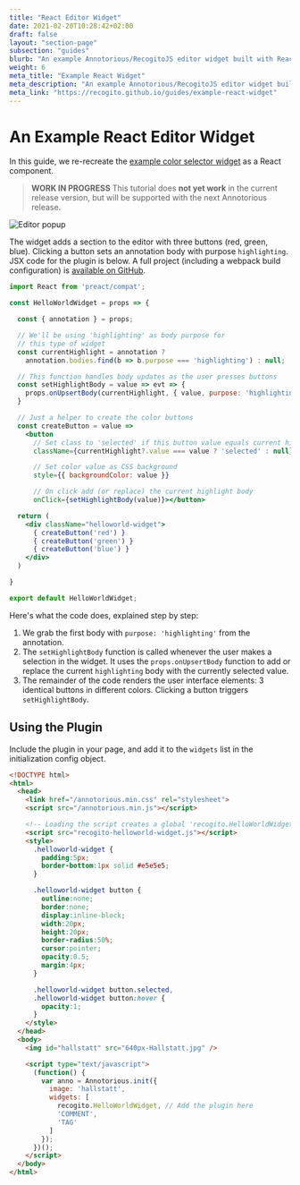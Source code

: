```yaml
---
title: "React Editor Widget"
date: 2021-02-20T10:28:42+02:00
draft: false
layout: "section-page"
subsection: "guides"
blurb: "An example Annotorious/RecogitoJS editor widget built with React."
weight: 6
meta_title: "Example React Widget"
meta_description: "An example Annotorious/RecogitoJS editor widget built with React."
meta_link: "https://recogito.github.io/guides/example-react-widget"
---
```


# An Example React Editor Widget

In this guide, we re-recreate the [example color selector widget](/guides/editor-widgets/) as a React component.

> __WORK IN PROGRESS__ This tutorial does __not yet work__ in the current release version,
> but will be supported with the next Annotorious release.

![Editor popup](/images/guides/colorselector-widget.png)

The widget adds a section to the editor with three buttons (red, green, blue). Clicking a button sets an annotation
body with purpose `highlighting`. JSX code for the plugin is below. A full project (including a webpack build 
configuration) is [available on GitHub](https://github.com/recogito/recogito-client-plugins/tree/main/packages/widget-react-helloworld).

```jsx
import React from 'preact/compat';

const HelloWorldWidget = props => {

  const { annotation } = props;

  // We'll be using 'highlighting' as body purpose for 
  // this type of widget
  const currentHighlight = annotation ? 
    annotation.bodies.find(b => b.purpose === 'highlighting') : null;

  // This function handles body updates as the user presses buttons
  const setHighlightBody = value => evt => {
    props.onUpsertBody(currentHighlight, { value, purpose: 'highlighting' });
  }

  // Just a helper to create the color buttons
  const createButton = value =>
    <button 
      // Set class to 'selected' if this button value equals current highlight
      className={currentHighlight?.value === value ? 'selected' : null}

      // Set color value as CSS background
      style={{ backgroundColor: value }}

      // On click add (or replace) the current highlight body
      onClick={setHighlightBody(value)}></button>

  return (
    <div className="helloworld-widget">
      { createButton('red') }
      { createButton('green') }
      { createButton('blue') }
    </div>
  )

}

export default HelloWorldWidget;
```

Here's what the code does, explained step by step:

1. We grab the first body with `purpose: 'highlighting'` from the annotation.
2. The `setHighlightBody` function is called whenever the user makes a selection in the widget. 
   It uses the `props.onUpsertBody` function to add or replace the current `highlighting`
   body with the currently selected value.
3. The remainder of the code renders the user interface elements: 3 identical buttons
   in different colors. Clicking a button triggers `setHighlightBody`.


## Using the Plugin

Include the plugin in your page, and add it to the `widgets` list in the initialization 
config object. 

```html
<!DOCTYPE html>
<html>
  <head>
    <link href="/annotorious.min.css" rel="stylesheet">
    <script src="/annotorious.min.js"></script>

    <!-- Loading the script creates a global 'recogito.HelloWorldWidget' var -->
    <script src="recogito-helloworld-widget.js"></script>
    <style>
      .helloworld-widget {
        padding:5px;
        border-bottom:1px solid #e5e5e5;
      }

      .helloworld-widget button {
        outline:none;
        border:none;
        display:inline-block;
        width:20px;
        height:20px;
        border-radius:50%;
        cursor:pointer;
        opacity:0.5;
        margin:4px;
      }

      .helloworld-widget button.selected,
      .helloworld-widget button:hover {
        opacity:1;
      }
    </style>
  </head>
  <body>
    <img id="hallstatt" src="640px-Hallstatt.jpg" />

    <script type="text/javascript">
      (function() {
        var anno = Annotorious.init({
          image: 'hallstatt',
          widgets: [ 
            recogito.HelloWorldWidget, // Add the plugin here
            'COMMENT',
            'TAG'
          ]
        });
      })();
    </script>
  </body>
</html>
```
